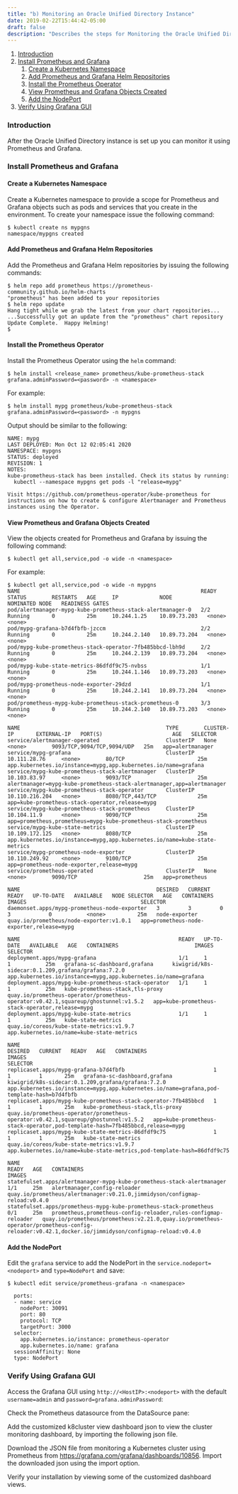 ```yaml
---
title: "b) Monitoring an Oracle Unified Directory Instance"
date: 2019-02-22T15:44:42-05:00
draft: false
description: "Describes the steps for Monitoring the Oracle Unified Directory environment."
---
```


1. [Introduction](#introduction)
1. [Install Prometheus and Grafana](#install-prometheus-and-grafana)
	1. [Create a Kubernetes Namespace](#create-a-kubernetes-namespace)
	1. [Add Prometheus and Grafana Helm Repositories](#add-prometheus-and-grafana-helm-repositories)
	1. [Install the Prometheus Operator](#install-the-prometheus-operator)
	1. [View Prometheus and Grafana Objects Created](#view-prometheus-and-grafana-objects-created)
	1. [Add the NodePort](#add-the-nodeport)
1. [Verify Using Grafana GUI](#verify-using-grafana-gui)

### Introduction

After the Oracle Unified Directory instance is set up you can monitor it using Prometheus and Grafana.

### Install Prometheus and Grafana

#### Create a Kubernetes Namespace

Create a Kubernetes namespace to provide a scope for Prometheus and Grafana objects such as pods and services that you create in the environment. To create your namespace issue the following command:

```
$ kubectl create ns mypgns
namespace/mypgns created
```

#### Add Prometheus and Grafana Helm Repositories

Add the Prometheus and Grafana Helm repositories by issuing the following commands:

```
$ helm repo add prometheus https://prometheus-community.github.io/helm-charts
"prometheus" has been added to your repositories
$ helm repo update
Hang tight while we grab the latest from your chart repositories...
...Successfully got an update from the "prometheus" chart repository
Update Complete.  Happy Helming!
$
```

#### Install the Prometheus Operator

Install the Prometheus Operator using the `helm` command:

```
$ helm install <release_name> prometheus/kube-prometheus-stack grafana.adminPassword=<password> -n <namespace>
```

For example:

```
$ helm install mypg prometheus/kube-prometheus-stack grafana.adminPassword=<password> -n mypgns
```

Output should be similar to the following:

```
NAME: mypg
LAST DEPLOYED: Mon Oct 12 02:05:41 2020
NAMESPACE: mypgns
STATUS: deployed
REVISION: 1
NOTES:
kube-prometheus-stack has been installed. Check its status by running:
  kubectl --namespace mypgns get pods -l "release=mypg"

Visit https://github.com/prometheus-operator/kube-prometheus for instructions on how to create & configure Alertmanager and Prometheus instances using the Operator.
```

#### View Prometheus and Grafana Objects Created

View the objects created for Prometheus and Grafana by issuing the following command:

```
$ kubectl get all,service,pod -o wide -n <namespace>
```

For example:

```
$ kubectl get all,service,pod -o wide -n mypgns
NAME                                                         READY   STATUS        RESTARTS   AGE     IP             NODE           NOMINATED NODE   READINESS GATES
pod/alertmanager-mypg-kube-prometheus-stack-alertmanager-0   2/2     Running       0          25m     10.244.1.25    10.89.73.203   <none>           <none>
pod/mypg-grafana-b7d4fbfb-jzccm                              2/2     Running       0          25m     10.244.2.140   10.89.73.204   <none>           <none>
pod/mypg-kube-prometheus-stack-operator-7fb485bbcd-lbh9d     2/2     Running       0          25m     10.244.2.139   10.89.73.204   <none>           <none>
pod/mypg-kube-state-metrics-86dfdf9c75-nvbss                 1/1     Running       0          25m     10.244.1.146   10.89.73.203   <none>           <none>
pod/mypg-prometheus-node-exporter-29dzd                      1/1     Running       0          25m     10.244.2.141   10.89.73.204   <none>           <none>
pod/prometheus-mypg-kube-prometheus-stack-prometheus-0       3/3     Running       0          25m     10.244.2.140   10.89.73.203   <none>           <none>

NAME                                              TYPE        CLUSTER-IP       EXTERNAL-IP   PORT(S)                      AGE   SELECTOR
service/alertmanager-operated                     ClusterIP   None             <none>        9093/TCP,9094/TCP,9094/UDP   25m   app=alertmanager
service/mypg-grafana                              ClusterIP   10.111.28.76     <none>        80/TCP                       25m   app.kubernetes.io/instance=mypg,app.kubernetes.io/name=grafana
service/mypg-kube-prometheus-stack-alertmanager   ClusterIP   10.103.83.97     <none>        9093/TCP                     25m   alertmanager=mypg-kube-prometheus-stack-alertmanager,app=alertmanager
service/mypg-kube-prometheus-stack-operator       ClusterIP   10.110.216.204   <none>        8080/TCP,443/TCP             25m   app=kube-prometheus-stack-operator,release=mypg
service/mypg-kube-prometheus-stack-prometheus     ClusterIP   10.104.11.9      <none>        9090/TCP                     25m   app=prometheus,prometheus=mypg-kube-prometheus-stack-prometheus
service/mypg-kube-state-metrics                   ClusterIP   10.109.172.125   <none>        8080/TCP                     25m   app.kubernetes.io/instance=mypg,app.kubernetes.io/name=kube-state-metrics
service/mypg-prometheus-node-exporter             ClusterIP   10.110.249.92    <none>        9100/TCP                     25m   app=prometheus-node-exporter,release=mypg
service/prometheus-operated                       ClusterIP   None             <none>        9090/TCP                     25m   app=prometheus

NAME                                           DESIRED   CURRENT   READY   UP-TO-DATE   AVAILABLE   NODE SELECTOR   AGE   CONTAINERS      IMAGES                                    SELECTOR
daemonset.apps/mypg-prometheus-node-exporter   3         3         0       3            0           <none>          25m   node-exporter   quay.io/prometheus/node-exporter:v1.0.1   app=prometheus-node-exporter,release=mypg

NAME                                                  READY   UP-TO-DATE   AVAILABLE   AGE   CONTAINERS                        IMAGES                                                                               SELECTOR
deployment.apps/mypg-grafana                          1/1     1            1           25m   grafana-sc-dashboard,grafana      kiwigrid/k8s-sidecar:0.1.209,grafana/grafana:7.2.0                                   app.kubernetes.io/instance=mypg,app.kubernetes.io/name=grafana
deployment.apps/mypg-kube-prometheus-stack-operator   1/1     1            1           25m   kube-prometheus-stack,tls-proxy   quay.io/prometheus-operator/prometheus-operator:v0.42.1,squareup/ghostunnel:v1.5.2   app=kube-prometheus-stack-operator,release=mypg
deployment.apps/mypg-kube-state-metrics               1/1     1            1           25m   kube-state-metrics                quay.io/coreos/kube-state-metrics:v1.9.7                                             app.kubernetes.io/name=kube-state-metrics

NAME                                                             DESIRED   CURRENT   READY   AGE   CONTAINERS                        IMAGES                                                                               SELECTOR
replicaset.apps/mypg-grafana-b7d4fbfb                            1         1         1       25m   grafana-sc-dashboard,grafana      kiwigrid/k8s-sidecar:0.1.209,grafana/grafana:7.2.0                                   app.kubernetes.io/instance=mypg,app.kubernetes.io/name=grafana,pod-template-hash=b7d4fbfb
replicaset.apps/mypg-kube-prometheus-stack-operator-7fb485bbcd   1         1         1       25m   kube-prometheus-stack,tls-proxy   quay.io/prometheus-operator/prometheus-operator:v0.42.1,squareup/ghostunnel:v1.5.2   app=kube-prometheus-stack-operator,pod-template-hash=7fb485bbcd,release=mypg
replicaset.apps/mypg-kube-state-metrics-86dfdf9c75               1         1         1       25m   kube-state-metrics                quay.io/coreos/kube-state-metrics:v1.9.7                                             app.kubernetes.io/name=kube-state-metrics,pod-template-hash=86dfdf9c75

NAME                                                                    READY   AGE   CONTAINERS                                                       IMAGES
statefulset.apps/alertmanager-mypg-kube-prometheus-stack-alertmanager   1/1     25m   alertmanager,config-reloader                                     quay.io/prometheus/alertmanager:v0.21.0,jimmidyson/configmap-reload:v0.4.0
statefulset.apps/prometheus-mypg-kube-prometheus-stack-prometheus       0/1     25m   prometheus,prometheus-config-reloader,rules-configmap-reloader   quay.io/prometheus/prometheus:v2.21.0,quay.io/prometheus-operator/prometheus-config-reloader:v0.42.1,docker.io/jimmidyson/configmap-reload:v0.4.0

```

#### Add the NodePort

Edit the `grafana` service to add the NodePort in the `service.nodeport=<nodeport>` and `type=NodePort` and save:

```
$ kubectl edit service/prometheus-grafana -n <namespace>
 
  ports:
  - name: service
    nodePort: 30091
    port: 80
    protocol: TCP
    targetPort: 3000
  selector:
    app.kubernetes.io/instance: prometheus-operator
    app.kubernetes.io/name: grafana
  sessionAffinity: None
  type: NodePort

```

### Verify Using Grafana GUI

Access the Grafana GUI using `http://<HostIP>:<nodeport>` with the default `username=admin` and `password=grafana.adminPassword`:

Check the Prometheus datasource from the DataSource pane:

Add the customized k8cluster view dashboard json to view the cluster monitoring dashboard, by importing the following json file.

Download the JSON file from monitoring a Kubernetes cluster using Prometheus from https://grafana.com/grafana/dashboards/10856.  Import the downloaded json using the import option.

Verify your installation by viewing some of the customized dashboard views.

